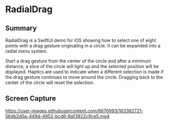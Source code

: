 # RadialDrag

## Summary
RadialDrag is a SwiftUI demo for iOS showing how to select one of eight points with a drag gesture originating in a circle. It can be expanded into a radial menu system.

Start a drag gesture from the center of the circle and after a minimum distance, a slice of the circle will light up and the selected position will be displayed. Haptics are used to indicate when a different selection is made if the drag gesture continues to move around the circle. Dragging back to the center of the circle will reset the selection.

## Screen Capture
https://user-images.githubusercontent.com/6676993/163382721-56db2d0a-449d-4952-bcd6-6af3922c9ce5.mp4
